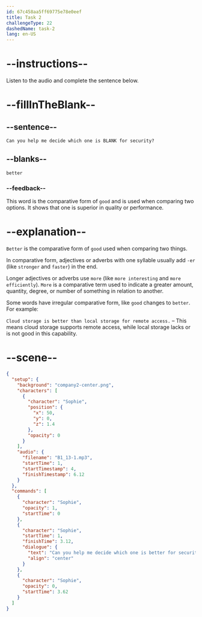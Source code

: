 ```yaml
---
id: 67c458aa5ff69775e78e0eef
title: Task 2
challengeType: 22
dashedName: task-2
lang: en-US
---
```


<!-- (Audio) Sophie: Can you help me decide which one is better for security? -->

# --instructions--

Listen to the audio and complete the sentence below.

# --fillInTheBlank--

## --sentence--

`Can you help me decide which one is BLANK for security?`

## --blanks--

`better`

### --feedback--

This word is the comparative form of `good` and is used when comparing two options. It shows that one is superior in quality or performance.

# --explanation--

`Better` is the comparative form of `good` used when comparing two things.

In comparative form, adjectives or adverbs with one syllable usually add `-er` (like `stronger` and `faster`) in the end.

Longer adjectives or adverbs use `more` (like `more interesting` and `more efficiently`). `More` is a comparative term used to indicate a greater amount, quantity, degree, or number of something in relation to another. 

Some words have irregular comparative form, like `good` changes to `better`. For example:

`Cloud storage is better than local storage for remote access.` – This means cloud storage supports remote access, while local storage lacks or is not good in this capability.

# --scene--

```json
{
  "setup": {
    "background": "company2-center.png",
    "characters": [
      {
        "character": "Sophie",
        "position": {
          "x": 50,
          "y": 0,
          "z": 1.4
        },
        "opacity": 0
      }
    ],
    "audio": {
      "filename": "B1_13-1.mp3",
      "startTime": 1,
      "startTimestamp": 4,
      "finishTimestamp": 6.12
    }
  },
  "commands": [
    {
      "character": "Sophie",
      "opacity": 1,
      "startTime": 0
    },
    {
      "character": "Sophie",
      "startTime": 1,
      "finishTime": 3.12,
      "dialogue": {
        "text": "Can you help me decide which one is better for security?",
        "align": "center"
      }
    },
    {
      "character": "Sophie",
      "opacity": 0,
      "startTime": 3.62
    }
  ]
}
```
